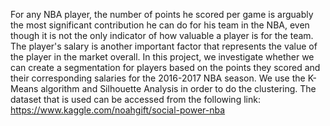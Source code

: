 For any NBA player, the number of points he scored per game is arguably the most significant contribution he can do for his team in the NBA, even though it is not the only indicator of how valuable a player is for the team. The player's salary is another important factor that represents the value of the player in the market overall. In this project, we investigate whether we can create a segmentation for players based on the points they scored and their corresponding salaries for the 2016-2017 NBA season. We use the K-Means algorithm and Silhouette Analysis in order to do the clustering. The dataset that is used can be accessed from the following link: https://www.kaggle.com/noahgift/social-power-nba

